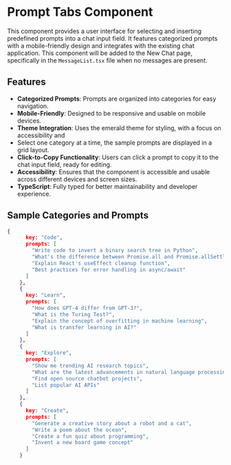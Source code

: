# Prompt Tabs Component

This component provides a user interface for selecting and inserting predefined prompts into a chat input field. It features categorized prompts with a mobile-friendly design and integrates with the existing chat application.
This component will be added to the New Chat page, specifically in the `MessageList.tsx` file when no messages are present.

## Features

- **Categorized Prompts**: Prompts are organized into categories for easy navigation.
- **Mobile-Friendly**: Designed to be responsive and usable on mobile devices.
- **Theme Integration**: Uses the emerald theme for styling, with a focus on accessibility and
- Select one category at a time, the sample prompts are displayed in a grid layout.
- **Click-to-Copy Functionality**: Users can click a prompt to copy it to the chat input field, ready for editing.
- **Accessibility**: Ensures that the component is accessible and usable across different devices and screen sizes.
- **TypeScript**: Fully typed for better maintainability and developer experience.

## Sample Categories and Prompts

```json
{
      key: "Code",
      prompts: [
        "Write code to invert a binary search tree in Python",
        "What's the difference between Promise.all and Promise.allSettled?",
        "Explain React's useEffect cleanup function",
        "Best practices for error handling in async/await"
      ]
    },
    {
      key: "Learn",
      prompts: [
        "How does GPT-4 differ from GPT-3?",
        "What is the Turing Test?",
        "Explain the concept of overfitting in machine learning",
        "What is transfer learning in AI?"
      ]
    },
    {
      key: "Explore",
      prompts: [
        "Show me trending AI research topics",
        "What are the latest advancements in natural language processing?",
        "Find open source chatbot projects",
        "List popular AI APIs"
      ]
    },
    {
      key: "Create",
      prompts: [
        "Generate a creative story about a robot and a cat",
        "Write a poem about the ocean",
        "Create a fun quiz about programming",
        "Invent a new board game concept"
      ]
    }
```
